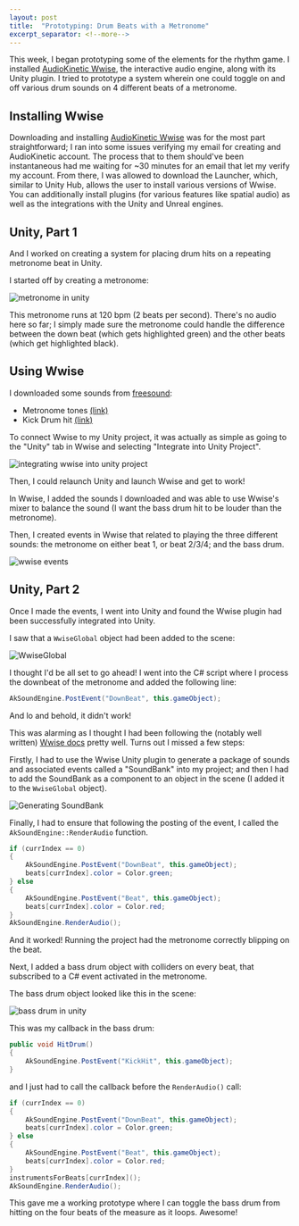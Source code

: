 ```yaml
---
layout: post
title:  "Prototyping: Drum Beats with a Metronome"
excerpt_separator: <!--more-->
---
```


This week, I began prototyping some of the elements for the rhythm game. I installed [AudioKinetic Wwise](https://www.audiokinetic.com/products/wwise/), the interactive audio engine, along with its Unity plugin. I tried to prototype a system wherein one could toggle on and off various drum sounds on 4 different beats of a metronome.

<!--more-->

## Installing Wwise

Downloading and installing [AudioKinetic Wwise](https://www.audiokinetic.com/products/wwise/) was for the most part straightforward; I ran into some issues verifying my email for creating and AudioKinetic account. The process that to them should've been instantaneous had me waiting for ~30 minutes for an email that let my verify my account. From there, I was allowed to download the Launcher, which, similar to Unity Hub, allows the user to install various versions of Wwise. You can additionally install plugins (for various features like spatial audio) as well as the integrations with the Unity and Unreal engines.


## Unity, Part 1


And I worked on creating a system for placing drum hits on a repeating metronome beat in Unity.

I started off by creating a metronome:

![metronome in unity](/assets/image/2019-09-23-metronome.gif)

This metronome runs at 120 bpm (2 beats per second). There's no audio here so far; I simply made sure the metronome could handle the difference between the down beat (which gets highlighted green) and the other beats (which get highlighted black).


## Using Wwise

I downloaded some sounds from [freesound](https://freesound.org):

- Metronome tones [(link)](https://freesound.org/people/Druminfected/packs/15379/)
- Kick Drum hit [(link)](https://freesound.org/people/karolist/sounds/371192/)

To connect Wwise to my Unity project, it was actually as simple as going to the "Unity" tab in Wwise and selecting "Integrate into Unity Project".

![integrating wwise into unity project](/assets/image/2019-09-23-integrating-wwise.png)

Then, I could relaunch Unity and launch Wwise and get to work!

In Wwise, I added the sounds I downloaded and was able to use Wwise's mixer to balance the sound (I want the bass drum hit to be louder than the metronome).

Then, I created events in Wwise that related to playing the three different sounds: the metronome on either beat 1, or beat 2/3/4; and the bass drum.

![wwise events](/assets/image/2019-09-23-wwise-events.png)

## Unity, Part 2

Once I made the events, I went into Unity and found the Wwise plugin had been successfully integrated into Unity.

I saw that a `WwiseGlobal` object had been added to the scene:

![WwiseGlobal](/assets/image/2019-09-23-inspector.png)

I thought I'd be all set to go ahead! I went into the C# script where I process the downbeat of the metronome and added the following line:

```cs
AkSoundEngine.PostEvent("DownBeat", this.gameObject);
```

And lo and behold, it didn't work!

This was alarming as I thought I had been following the (notably well written) [Wwise docs](https://www.audiokinetic.com/library/edge/?source=Help&id=wwise_help) pretty well. Turns out I missed a few steps:

Firstly, I had to use the Wwise Unity plugin to generate a package of sounds and associated events called a "SoundBank" into my project; and then I had to add the SoundBank as a component to an object in the scene (I added it to the `WwiseGlobal` object).

![Generating SoundBank](/assets/image/2019-09-23-soundbank.png)

Finally, I had to ensure that following the posting of the event, I called the `AkSoundEngine::RenderAudio` function.

```cs
if (currIndex == 0)
{
    AkSoundEngine.PostEvent("DownBeat", this.gameObject);
    beats[currIndex].color = Color.green;
} else
{
    AkSoundEngine.PostEvent("Beat", this.gameObject);
    beats[currIndex].color = Color.red;
}
AkSoundEngine.RenderAudio();
```

And it worked! Running the project had the metronome correctly blipping on the beat.


Next, I added a bass drum object with colliders on every beat, that subscribed to a C# event activated in the metronome.

The bass drum object looked like this in the scene:

![bass drum in unity](/assets/image/2019-09-23-bassdrumadded.png)

This was my callback in the bass drum:

```cs
public void HitDrum()
{
    AkSoundEngine.PostEvent("KickHit", this.gameObject);
}
```

and I just had to call the callback before the `RenderAudio()` call:

```cs
if (currIndex == 0)
{
    AkSoundEngine.PostEvent("DownBeat", this.gameObject);
    beats[currIndex].color = Color.green;
} else
{
    AkSoundEngine.PostEvent("Beat", this.gameObject);
    beats[currIndex].color = Color.red;
}
instrumentsForBeats[currIndex]();
AkSoundEngine.RenderAudio();
```

This gave me a working prototype where I can toggle the bass drum from hitting on the four beats of the measure as it loops. Awesome!